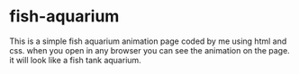 # fish-aquarium
This is a simple fish aquarium animation page coded by me using html and css. when you open in any browser you can see the animation on the page. it will look like a fish tank aquarium.
